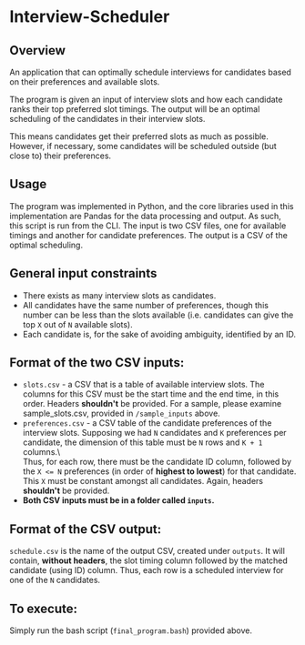 # Interview-Scheduler

## Overview
An application that can optimally schedule interviews for candidates based on their preferences and available slots.

The program is given an input of interview slots and how each candidate ranks their top preferred slot timings. The output will be an optimal scheduling of the candidates in their interview slots. 

This means candidates get their preferred slots as much as possible. However, if necessary, some candidates will be scheduled outside (but close to) their preferences.

## Usage
The program was implemented in Python, and the core libraries used in this implementation are Pandas for the data processing and output. As such, this script is run from the CLI. The input is two CSV files, one for available timings and another for candidate preferences. The output is a CSV of the optimal scheduling.

## General input constraints
* There exists as many interview slots as candidates.
* All candidates have the same number of preferences, though this number can be less than the slots available (i.e. candidates can give the top `X` out of `N` available slots).
* Each candidate is, for the sake of avoiding ambiguity, identified by an ID.

## Format of the two CSV inputs:
* `slots.csv` - a CSV that is a table of available interview slots. The columns for this CSV must be the start time and the end time, in this order. Headers **shouldn't** be provided. For a sample, please examine sample_slots.csv, provided in `/sample_inputs` above.
* `preferences.csv` - a CSV table of the candidate preferences of the interview slots. Supposing we had `N` candidates and `K` preferences per candidate, the dimension of this table must be `N` rows and `K + 1` columns.\ \
   Thus, for each row, there must be the candidate ID column, followed by the `X <= N` preferences (in order of **highest to lowest**) for that candidate. This `X` must be constant amongst all candidates. Again, headers **shouldn't** be provided.
* **Both CSV inputs must be in a folder called `inputs`.**

## Format of the CSV output:
`schedule.csv` is the name of the output CSV, created under `outputs`. It will contain, **without headers**, the slot timing column followed by the matched candidate (using ID) column. Thus, each row is a scheduled interview for one of the `N` candidates.

## To execute:
Simply run the bash script (`final_program.bash`) provided above.
